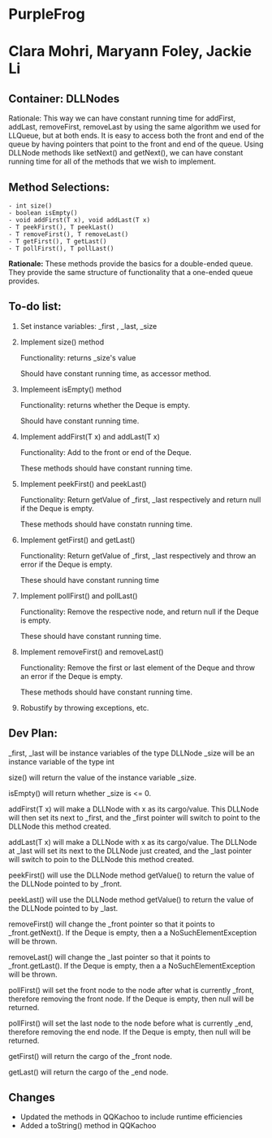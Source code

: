 # PurpleFrog
# Clara Mohri, Maryann Foley, Jackie Li

## Container: DLLNodes
Rationale: This way we can have constant running time for addFirst, addLast, removeFirst, removeLast by using the same algorithm we used for LLQueue, but at both ends. It is easy to access both the front and end of the queue by having pointers that point to the front and end of the queue. Using DLLNode methods like setNext() and getNext(), we can have constant running time for all of the methods that we wish to implement.

## Method Selections: 

```
- int size()
- boolean isEmpty()
- void addFirst(T x), void addLast(T x)
- T peekFirst(), T peekLast()
- T removeFirst(), T removeLast()
- T getFirst(), T getLast()
- T pollFirst(), T pollLast()
````

__Rationale:__ These methods provide the basics for a double-ended queue. They provide the same structure of functionality that a one-ended queue provides. 

## To-do list: 
1. Set instance variables: \_first , \_last, \_size
2. Implement size() method 
    
    Functionality: returns \_size's value
    
    Should have constant running time, as accessor method.
3. Implemeent isEmpty() method

    Functionality: returns whether the Deque is empty.
    
    Should have constant running time.
4. Implement addFirst(T x) and addLast(T x)
    
    Functionality: Add to the front or end of the Deque.
    
    These methods should have constant running time. 
5. Implement peekFirst() and peekLast()
    
    Functionality: Return getValue of \_first, \_last respectively and return null if the Deque is empty.
    
    These methods should have constatn running time.
6. Implement getFirst() and getLast()
     
     Functionality: Return getValue of \_first, \_last respectively and throw an error if the Deque is empty. 
     
     These should have constant running time        
7. Implement pollFirst() and pollLast()
     
     Functionality: Remove the respective node, and return null if the Deque is empty.
     
     These should have constant running time. 
8. Implement removeFirst() and removeLast()
     
     Functionality: Remove the first or last element of the Deque and throw an error if the Deque is empty.
     
     These methods should have constant running time. 
8. Robustify by throwing exceptions, etc.

## Dev Plan: 
\_first, \_last will be instance variables of the type DLLNode<T>
\_size will be an instance variable of the type int

size() will return the value of the instance variable \_size.

isEmpty() will return whether \_size is <= 0.

addFirst(T x) will make a DLLNode<T> with x as its cargo/value. This DLLNode<T> will then set its next to _first, and the _first pointer will switch to point to the DLLNode<T> this method created.

addLast(T x) will make a DLLNode<T> with x as its cargo/value. The DLLNode<T> at _last will set its next to the DLLNode<T> just created, and the _last pointer will switch to poin to the DLLNode<T> this method created.
    
peekFirst() will use the DLLNode method getValue() to return the value of the DLLNode<T> pointed to by _front.
    
peekLast() will use the DLLNode method getValue() to return the value of the DLLNode<T> pointed to by _last.
    
removeFirst() will change the \_front pointer so that it points to \_front.getNext(). If the Deque is empty, then a a NoSuchElementException will be thrown.

removeLast() will change the \_last pointer so that it points to \_front.getLast(). If the Deque is empty, then a a NoSuchElementException will be thrown.

pollFirst() will set the front node to the node after what is currently \_front, therefore removing the front node. If the Deque is empty, then null will be returned.

pollFirst() will set the last node to the node before what is currently \_end, therefore removing the end node. If the Deque is empty, then null will be returned.

getFirst() will return the cargo of the \_front node.

getLast() will return the cargo of the \_end node.

## Changes

* Updated the methods in QQKachoo to include runtime efficiencies
* Added a toString() method in QQKachoo

